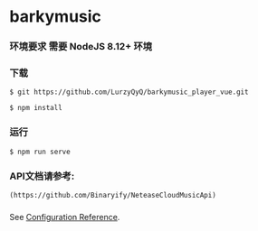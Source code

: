# barkymusic

### 环境要求 需要 NodeJS 8.12+ 环境

### 下载

```
$ git https://github.com/LurzyQyQ/barkymusic_player_vue.git

$ npm install
```

### 运行
```
$ npm run serve
```

### API文档请参考:
```
(https://github.com/Binaryify/NeteaseCloudMusicApi)
```

### 
See [Configuration Reference](https://cli.vuejs.org/config/).



